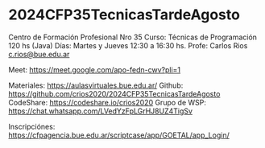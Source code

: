 # 2024CFP35TecnicasTardeAgosto

Centro de Formación Profesional Nro 35
Curso:  Técnicas de Programación 120 hs (Java)
Días:   Martes y Jueves     12:30 a 16:30 hs.
Profe:  Carlos Rios     c.rios@bue.edu.ar

Meet:       https://meet.google.com/apo-fedn-cwv?pli=1

Materiales: https://aulasvirtuales.bue.edu.ar/
Github:     https://github.com/crios2020/2024CFP35TecnicasTardeAgosto   
CodeShare:  https://codeshare.io/crios2020
Grupo de WSP:   https://chat.whatsapp.com/LVedYzFpLGrHJ8UZ4TigSv

Inscripciónes: https://cfpagencia.bue.edu.ar/scriptcase/app/GOETAL/app_Login/
